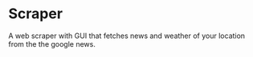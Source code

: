 # Scraper
A web scraper with GUI that fetches news and weather of your location from the the google news.
